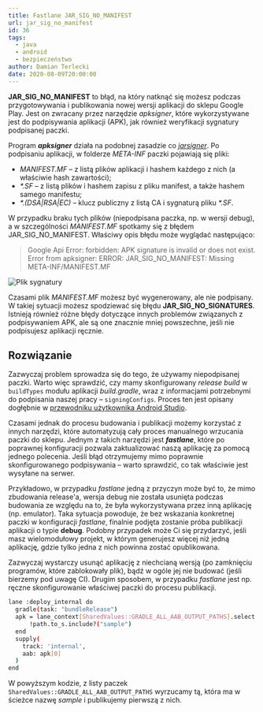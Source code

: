 ```yaml
---
title: Fastlane JAR_SIG_NO_MANIFEST
url: jar_sig_no_manifest
id: 36
tags:
  - java
  - android
  - bezpieczeństwo
author: Damian Terlecki
date: 2020-08-09T20:00:00
---
```


**JAR_SIG_NO_MANIFEST** to błąd, na który natknąć się możesz podczas przygotowywania i publikowania nowej wersji aplikacji do sklepu Google Play.
Jest on zwracany przez narzędzie *apksigner*, które wykorzystywane jest do podpisywania aplikacji (APK), jak również weryfikacji sygnatury podpisanej paczki.

Program <i>**apksigner**</i> działa na podobnej zasadzie co [*jarsigner*](https://docs.oracle.com/javase/8/docs/technotes/tools/windows/jarsigner.html). Po podpisaniu aplikacji, w folderze *META-INF* paczki pojawiają się pliki:
- *MANIFEST.MF* – z listą plików aplikacji i hashem każdego z nich (a właściwie hash zawartości);
- *\*.SF* – z listą plików i hashem zapisu z pliku manifest, a także hashem samego manifestu;
- *\*.(DSA|RSA|EC)* – klucz publiczny z listą CA i sygnaturą pliku *\*.SF*.

W przypadku braku tych plików (niepodpisana paczka, np. w wersji debug), a w szczególności *MANIFEST.MF* spotkamy się z błędem JAR_SIG_NO_MANIFEST. Właściwy opis błędu może wyglądać następująco:
> Google Api Error: forbidden: APK signature is invalid or does not exist.
> Error from apksigner: ERROR: JAR_SIG_NO_MANIFEST: Missing META-INF/MANIFEST.MF

<img src="/img/hq/manifest-signature.png" alt="Plik sygnatury" title="Plik sygnatury">

Czasami plik *MANIFEST.MF* możesz być wygenerowany, ale nie podpisany. W takiej sytuacji możesz spodziewać się błędu **JAR_SIG_NO_SIGNATURES**. Istnieją również różne błędy dotyczące innych problemów związanych z podpisywaniem APK, ale są one znacznie mniej powszechne, jeśli nie podpisujesz aplikacji ręcznie.

## Rozwiązanie

Zazwyczaj problem sprowadza się do tego, że używamy niepodpisanej paczki. Warto więc sprawdzić, czy mamy skonfigurowany *release build* w `buildTypes` modułu aplikacji *build.gradle*, wraz z informacjami potrzebnymi do podpisania naszej pracy – `signingConfigs`. Proces ten jest opisany dogłębnie w [przewodniku użytkownika Android Studio](https://developer.android.com/studio/publish/app-signing).

Czasami jednak do procesu budowania i publikacji możemy korzystać z innych narzędzi, które automatyzują cały proces manualnego wrzucania paczki do sklepu.
Jednym z takich narzędzi jest <i>**fastlane**</i>, które po poprawnej konfiguracji pozwala zaktualizować naszą aplikację za pomocą jednego polecenia. Jeśli błąd otrzymujemy mimo poprawnie skonfigurowanego podpisywania – warto sprawdzić, co tak właściwie jest wysyłane na serwer.

Przykładowo, w przypadku *fastlane* jedną z przyczyn może być to, że mimo zbudowania release'a, wersja debug nie została usunięta podczas budowania ze względu na to, że była wykorzystywana przez inną aplikację (np. emulator). Taka sytuacja powoduje, że bez wskazania konkretnej paczki w konfiguracji *fastlane*, finalnie podjęta zostanie próba publikacji aplikacji o typie **debug**. Podobny przypadek może Ci się przydarzyć, jeśli masz wielomodułowy projekt, w którym generujesz więcej niż jedną aplikację, gdzie tylko jedna z nich powinna zostać opublikowana.

Zazwyczaj wystarczy usunąć aplikację z niechcianą wersją (po zamknięciu programów, które zablokowały plik), bądź w ogóle jej nie budować (jeśli bierzemy pod uwagę CI). Drugim sposobem, w przypadku *fastlane* jest np. ręczne skonfigurowanie właściwej paczki do procesu publikacji.

```bash
lane :deploy_internal do
  gradle(task: "bundleRelease")
  apk = lane_context[SharedValues::GRADLE_ALL_AAB_OUTPUT_PATHS].select do | path |
      !path.to_s.include?("sample")
  end
  supply(
    track: 'internal',
    aab: apk[0]
  )
end
```

W powyższym kodzie, z listy paczek `SharedValues::GRADLE_ALL_AAB_OUTPUT_PATHS` wyrzucamy tą, która ma w ścieżce nazwę *sample* i publikujemy pierwszą z nich.